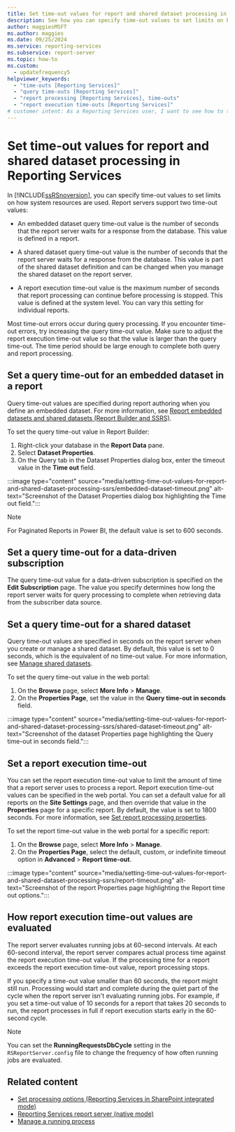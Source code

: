 ```yaml
---
title: Set time-out values for report and shared dataset processing in Reporting Services
description: See how you can specify time-out values to set limits on how system resources are used in your report server.
author: maggiesMSFT
ms.author: maggies
ms.date: 09/25/2024
ms.service: reporting-services
ms.subservice: report-server
ms.topic: how-to
ms.custom:
  - updatefrequency5
helpviewer_keywords:
  - "time-outs [Reporting Services]"
  - "query time-outs [Reporting Services]"
  - "report processing [Reporting Services], time-outs"
  - "report execution time-outs [Reporting Services]"
# customer intent: As a Reporting Services user, I want to see how to time-out values on my report server so that I can set limits on how much system resources are used.
---
```

# Set time-out values for report and shared dataset processing in Reporting Services

In [!INCLUDE[ssRSnoversion](../../includes/ssrsnoversion-md.md)], you can specify time-out values to set limits on how system resources are used. Report servers support two time-out values:  
  
- An embedded dataset query time-out value is the number of seconds that the report server waits for a response from the database. This value is defined in a report.  
  
- A shared dataset query time-out value is the number of seconds that the report server waits for a response from the database. This value is part of the shared dataset definition and can be changed when you manage the shared dataset on the report server.  
  
- A report execution time-out value is the maximum number of seconds that report processing can continue before processing is stopped. This value is defined at the system level. You can vary this setting for individual reports.  
  
Most time-out errors occur during query processing. If you encounter time-out errors, try increasing the query time-out value. Make sure to adjust the report execution time-out value so that the value is larger than the query time-out. The time period should be large enough to complete both query and report processing.  
  
## Set a query time-out for an embedded dataset in a report  

Query time-out values are specified during report authoring when you define an embedded dataset. For more information, see [Report embedded datasets and shared datasets &#40;Report Builder and SSRS&#41;](../../reporting-services/report-data/report-embedded-datasets-and-shared-datasets-report-builder-and-ssrs.md).

To set the query time-out value in Report Builder:

1. Right-click your database in the **Report Data** pane.
1. Select **Dataset Properties**.
1. On the Query tab in the Dataset Properties dialog box, enter the timeout value in the **Time out** field.

:::image type="content" source="media/setting-time-out-values-for-report-and-shared-dataset-processing-ssrs/embedded-dataset-timeout.png" alt-text="Screenshot of the Dataset Properties dialog box highlighting the Time out field.":::

> [!NOTE]  
> For Paginated Reports in Power BI, the default value is set to 600 seconds.

## Set a query time-out for a data-driven subscription

The query time-out value for a data-driven subscription is specified on the **Edit Subscription** page. The value you specify determines how long the report server waits for query processing to complete when retrieving data from the subscriber data source.  
  
## Set a query time-out for a shared dataset  

Query time-out values are specified in seconds on the report server when you create or manage a shared dataset. By default, this value is set to 0 seconds, which is the equivalent of no time-out value. For more information, see [Manage shared datasets](../../reporting-services/report-data/manage-shared-datasets.md).

To set the query time-out value in the web portal:

1. On the **Browse** page, select **More Info** > **Manage**.
1. On the **Properties Page**, set the value in the **Query time-out in seconds** field.

:::image type="content" source="media/setting-time-out-values-for-report-and-shared-dataset-processing-ssrs/shared-dataset-timeout.png" alt-text="Screenshot of the dataset Properties page highlighting the Query time-out in seconds field.":::
  
## Set a report execution time-out  

You can set the report execution time-out value to limit the amount of time that a report server uses to process a report. Report execution time-out values can be specified in the web portal. You can set a default value for all reports on the **Site Settings** page, and then override that value in the **Properties** page for a specific report. By default, the value is set to 1800 seconds. For more information, see [Set report processing properties](../../reporting-services/report-server/set-report-processing-properties.md).

To set the report time-out value in the web portal for a specific report:

1. On the **Browse** page, select **More Info** > **Manage**.
1. On the **Properties Page**, select the default, custom, or indefinite timeout option in **Advanced** > **Report time-out**.

:::image type="content" source="media/setting-time-out-values-for-report-and-shared-dataset-processing-ssrs/report-timeout.png" alt-text="Screenshot of the report Properties page highlighting the Report time out options.":::
  
## How report execution time-out values are evaluated  

The report server evaluates running jobs at 60-second intervals. At each 60-second interval, the report server compares actual process time against the report execution time-out value. If the processing time for a report exceeds the report execution time-out value, report processing stops.  
  
If you specify a time-out value smaller than 60 seconds, the report might still run. Processing would start and complete during the quiet part of the cycle when the report server isn't evaluating running jobs. For example, if you set a time-out value of 10 seconds for a report that takes 20 seconds to run, the report processes in full if report execution starts early in the 60-second cycle.  
  
> [!NOTE]  
> You can set the **RunningRequestsDbCycle** setting in the `RSReportServer.config` file to change the frequency of how often running jobs are evaluated.  
  
## Related content

- [Set processing options &#40;Reporting Services in SharePoint integrated mode&#41;](../../reporting-services/report-server-sharepoint/set-processing-options-reporting-services-in-sharepoint-integrated-mode.md)
- [Reporting Services report server &#40;native mode&#41;](../../reporting-services/report-server/reporting-services-report-server-native-mode.md)
- [Manage a running process](../../reporting-services/subscriptions/manage-a-running-process.md)
